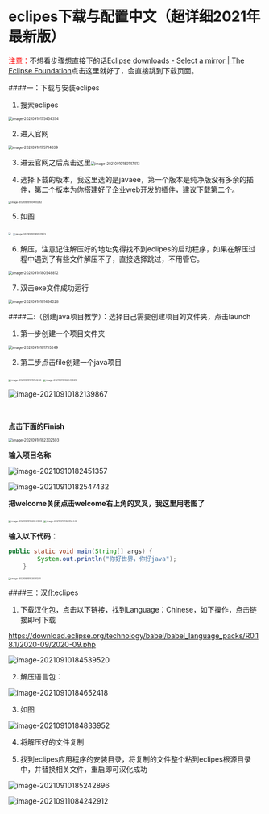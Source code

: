 

# eclipes下载与配置中文（超详细2021年最新版）

<font color='red'>注意：</font>不想看步骤想直接下的话[Eclipse downloads - Select a mirror | The Eclipse Foundation](https://www.eclipse.org/downloads/download.php?file=/technology/epp/downloads/release/2021-06/R/eclipse-java-2021-06-R-win32-x86_64.zip)点击这里就好了，会直接跳到下载页面。

####一：下载与安装eclipes

1. 搜索eclipes

<img src="https://gitee.com/theCompassWillAlsoGetLost/typora-picture-resources2/raw/master/img/image-20210910175454374.png" alt="image-20210910175454374" style="zoom: 50%;" />

2. 进入官网

<img src="https://gitee.com/theCompassWillAlsoGetLost/typora-picture-resources2/raw/master/img/image-20210910175714039.png" alt="image-20210910175714039" style="zoom:50%;" />

3. 进去官网之后点击这里<img src="https://gitee.com/theCompassWillAlsoGetLost/typora-picture-resources2/raw/master/img/image-20210910180147413.png" alt="image-20210910180147413" style="zoom:50%;" />

4. 选择下载的版本，我这里选的是javaee，第一个版本是纯净版没有多余的插件，第二个版本为你搭建好了企业web开发的插件，建议下载第二个。

<img src="https://gitee.com/theCompassWillAlsoGetLost/typora-picture-resources2/raw/master/img/image-20210910180400282.png" alt="image-20210910180400282" style="zoom: 33%;" />

5. 如图

<img src="https://gitee.com/theCompassWillAlsoGetLost/typora-picture-resources2/raw/master/img/image-20210910175402003.png" style="zoom: 33%;" />

<img src="https://gitee.com/theCompassWillAlsoGetLost/typora-picture-resources2/raw/master/img/image-20210910181057063.png" alt="image-20210910181057063" style="zoom: 33%;" />

6. 解压，注意记住解压好的地址免得找不到eclipes的启动程序，如果在解压过程中遇到了有些文件解压不了，直接选择跳过，不用管它。

<img src="https://gitee.com/theCompassWillAlsoGetLost/typora-picture-resources2/raw/master/img/image-20210910180548812.png" alt="image-20210910180548812" style="zoom:50%;" />

7. 双击exe文件成功运行

<img src="https://gitee.com/theCompassWillAlsoGetLost/typora-picture-resources2/raw/master/img/image-20210910181434028.png" alt="image-20210910181434028" style="zoom: 50%;" />



####二:（创建java项目教学）：选择自己需要创建项目的文件夹，点击launch

1. 第一步创建一个项目文件夹

<img src="https://gitee.com/theCompassWillAlsoGetLost/typora-picture-resources2/raw/master/img/image-20210910181735249.png" alt="image-20210910181735249" style="zoom:50%;" />

2. 第二步点击file创建一个java项目

<img src="https://gitee.com/theCompassWillAlsoGetLost/typora-picture-resources2/raw/master/img/image-20210910181954246.png" alt="image-20210910181954246" style="zoom:33%;" />

<img src="https://gitee.com/theCompassWillAlsoGetLost/typora-picture-resources2/raw/master/img/image-20210910182049865.png" alt="image-20210910182049865" style="zoom:33%;" />

![image-20210910182139867](https://gitee.com/theCompassWillAlsoGetLost/typora-picture-resources2/raw/master/img/image-20210910182139867.png)

​																			

**点击下面的Finish**

<img src="https://gitee.com/theCompassWillAlsoGetLost/typora-picture-resources2/raw/master/img/image-20210910182302503.png" alt="image-20210910182302503" style="zoom:50%;" />

**输入项目名称**

![image-20210910182451357](https://gitee.com/theCompassWillAlsoGetLost/typora-picture-resources2/raw/master/img/image-20210910182451357.png)



![image-20210910182547432](https://gitee.com/theCompassWillAlsoGetLost/typora-picture-resources2/raw/master/img/image-20210910182547432.png)

​						**把welcome关闭点击welcome右上角的叉叉，我这里用老图了**

<img src="https://gitee.com/theCompassWillAlsoGetLost/typora-picture-resources2/raw/master/img/image-20210910182624348.png" alt="image-20210910182624348" style="zoom: 33%;" />

<img src="https://gitee.com/theCompassWillAlsoGetLost/typora-picture-resources2/raw/master/img/image-20210910182852446.png" alt="image-20210910182852446" style="zoom:33%;" />

**输入以下代码：**

~~~java
public static void main(String[] args) {
		System.out.println("你好世界，你好java");
	}
~~~

<img src="https://gitee.com/theCompassWillAlsoGetLost/typora-picture-resources2/raw/master/img/image-20210910183031321.png" alt="image-20210910183031321" style="zoom:33%;" />

####三：汉化eclipes

1. 下载汉化包，点击以下链接，找到Language：Chinese，如下操作，点击链接即可下载

https://download.eclipse.org/technology/babel/babel_language_packs/R0.18.1/2020-09/2020-09.php

![image-20210910184539520](https://gitee.com/theCompassWillAlsoGetLost/typora-picture-resources2/raw/master/img/image-20210910184539520.png)

2. 解压语言包：

![image-20210910184652418](https://gitee.com/theCompassWillAlsoGetLost/typora-picture-resources2/raw/master/img/image-20210910184652418.png)

3. 如图

![image-20210910184833952](https://gitee.com/theCompassWillAlsoGetLost/typora-picture-resources2/raw/master/img/image-20210910184833952.png)

4. 将解压好的文件复制

5. 找到eclipes应用程序的安装目录，将复制的文件整个粘到eclipes根源目录中，并替换相关文件，重启即可汉化成功

![image-20210910185242896](https://gitee.com/theCompassWillAlsoGetLost/typora-picture-resources2/raw/master/img/image-20210910185242896.png)

![image-20210911084242912](https://gitee.com/theCompassWillAlsoGetLost/typora-picture-resources2/raw/master/img/image-20210911084242912.png)
